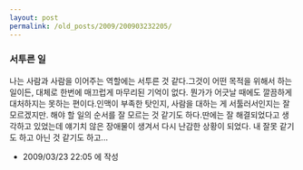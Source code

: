 ```yaml
---
layout: post
permalink: /old_posts/2009/200903232205/
---
```


### 서투른 일

나는 사람과 사람을 이어주는 역할에는 서투른 것 같다.그것이 어떤 목적을 위해서 하는 일이든, 대체로 한번에 매끄럽게 마무리된 기억이 없다. 뭔가가 어긋날 때에도 깔끔하게 대처하지는 못하는 편이다.인맥이 부족한 탓인지, 사람을 대하는 게 서툴러서인지는 잘 모르겠지만. 해야 할 일의 순서를 잘 모르는 것 같기도 하다.딴에는 잘 해결되었다고 생각하고 있었는데 얘기치 않은 장애물이 생겨서 다시 난감한 상황이 되었다. 내 잘못 같기도 하고 아닌 것 같기도 하고...



- 2009/03/23 22:05 에 작성